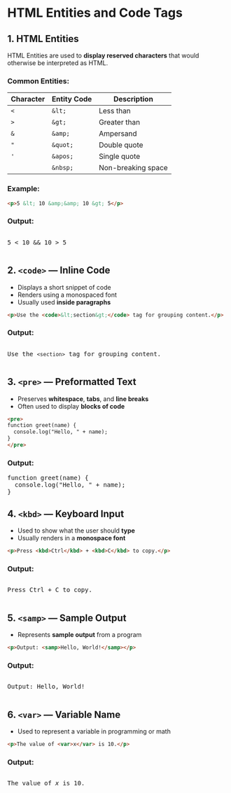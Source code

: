 # HTML Entities and Code Tags

## 1. HTML Entities

HTML Entities are used to **display reserved characters** that would otherwise be interpreted as HTML.

### Common Entities:

| Character | Entity Code | Description        |
| --------- | ----------- | ------------------ |
| `<`       | `&lt;`      | Less than          |
| `>`       | `&gt;`      | Greater than       |
| `&`       | `&amp;`     | Ampersand          |
| `"`       | `&quot;`    | Double quote       |
| `'`       | `&apos;`    | Single quote       |
| ` `       | `&nbsp;`    | Non-breaking space |

### Example:

```html
<p>5 &lt; 10 &amp;&amp; 10 &gt; 5</p>
```

### Output:

<pre>
<p>5 &lt; 10 &amp;&amp; 10 &gt; 5</p></pre>

## 2. `<code>` — Inline Code

* Displays a short snippet of code
* Renders using a monospaced font
* Usually used **inside paragraphs**

```html
<p>Use the <code>&lt;section&gt;</code> tag for grouping content.</p>
```

### Output:

<pre>
<p>Use the <code>&lt;section&gt;</code> tag for grouping content.</p></pre>

## 3. `<pre>` — Preformatted Text

* Preserves **whitespace**, **tabs**, and **line breaks**
* Often used to display **blocks of code**

```html
<pre>
function greet(name) {
  console.log("Hello, " + name);
}
</pre>
```

### Output:

<pre>
function greet(name) {
  console.log("Hello, " + name);
}
</pre>

## 4. `<kbd>` — Keyboard Input

* Used to show what the user should **type**
* Usually renders in a **monospace font**

```html
<p>Press <kbd>Ctrl</kbd> + <kbd>C</kbd> to copy.</p>
```

### Output:

<pre>
<p>Press <kbd>Ctrl</kbd> + <kbd>C</kbd> to copy.</p></pre>

## 5. `<samp>` — Sample Output

* Represents **sample output** from a program

```html
<p>Output: <samp>Hello, World!</samp></p>
```

### Output:

<pre>
<p>Output: <samp>Hello, World!</samp></p></pre>

## 6. `<var>` — Variable Name

* Used to represent a variable in programming or math

```html
<p>The value of <var>x</var> is 10.</p>
```

### Output:

<pre>
<p>The value of <var>x</var> is 10.</p></pre>
